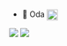 ### 

- 🎱 Oda <img src="https://cdn.discordapp.com/attachments/851579450977681448/852027782967066674/tenor.gif" width="20" height="20" align="center">

<img src="https://github-readme-stats.vercel.app/api?username=Pachone&&show_icons=true&hide_border=true&title_color=3399ff&icon_color=3399ff&text_color=fff&bg_color=0D1117&hide=prs">

<img src="https://github-readme-stats.vercel.app/api/top-langs/?username=Pachone&layout=compact&bg_color=0D1117&hide_border=true&title_color=fff">
